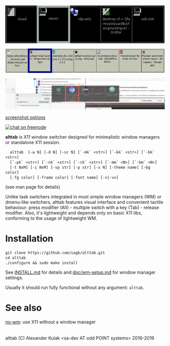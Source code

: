<!-- This file is solely for github front page.
     For distribution, use doc/README instead. -->
![Default options, raw X11](doc/screenshots/alttab-default-rawx.png?raw=true)

![Low DPI](doc/screenshots/alttab-high.png?raw=true)

![Translucent](doc/screenshots/alttab-jtaala.png?raw=true)

[screenshot options](doc/screenshots/screenshots.md)

[![chat on freenode](https://img.shields.io/badge/chat-on%20freenode-brightgreen.svg)](https://webchat.freenode.net/?channels=%23alttab)

**alttab** is X11 window switcher designed for minimalistic window managers
or standalone X11 session.
```
  alttab  [-w N] [-d N] [-sc N] [`-mk` <str>] [`-kk` <str>] [`-bk` <str>]
  [`-pk` <str>] [`-nk` <str>] [`-ck` <str>] [`-mm` <N>] [`-bm` <N>]
  [-t NxM] [-i NxM] [-vp str] [-p str] [-s N] [-theme name] [-bg color]
  [-fg color] [-frame color] [-font name] [-v|-vv]
```
(see man page for details)
<!-- ronn page has elements invalid for github markdown, don't link to it -->

Unlike task switchers integrated in most simple window managers (WM) or
dmenu-like switchers, alttab features visual interface and convenient
tactile behaviour: press modifier (Alt) - multiple switch with
a key (Tab) - release modifier.
Also, it's lightweight and depends only on basic X11 libs, conforming
to the usage of lightweight WM.

# Installation
```
git clone https://github.com/sagb/alttab.git
cd alttab
./configure && sudo make install
```
See [INSTALL.md](INSTALL.md) for details and [doc/wm-setup.md](doc/wm-setup.md)
for window manager settings.

Usually it should run fully functional without any argument: `alttab`.  

# See also

[no-wm](https://github.com/patrickhaller/no-wm): use X11 without a window manager  
   
   
alttab (C) Alexander Kulak &lt;sa-dev AT odd POINT systems&gt; 2016-2019

